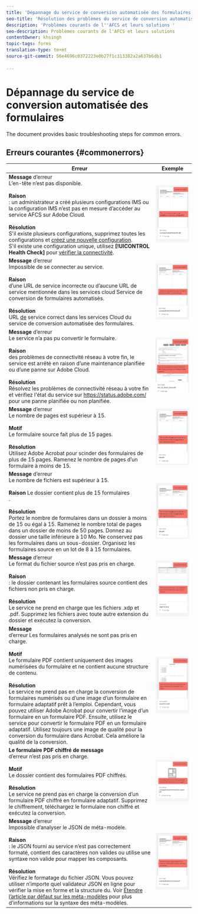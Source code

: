 ```yaml
---
title: 'Dépannage du service de conversion automatisée des formulaires '
seo-title: 'Résolution des problèmes du service de conversion automatisée des formulaires (AFCS) '
description: 'Problèmes courants de l''AFCS et leurs solutions '
seo-description: Problèmes courants de l'AFCS et leurs solutions
contentOwner: khsingh
topic-tags: forms
translation-type: tm+mt
source-git-commit: 56e4696c0372223e0b27f1c313382a2a637b6db1

---
```



# Dépannage du service de conversion automatisée des formulaires


<!--The article provides information on installation, configuration and administration issues that may arise in an Automated Forms Conversion Service production environment. --> The document  provides basic troubleshooting steps for common errors.

## Erreurs courantes {#commonerrors}
<!--
|Error|Example|
|--- |--- |
|**Error Message** <br> The access token header is not available. <br><br>**Reason** <br> An administrator has created multiple IMS configurations or IMS configuration is not able to reach AFCS service on Adobe Cloud. <br><br>**Resolution** <br> If there are multiple configurations, delete all the configurations and [create a new configuration](configure-service.md#obtainpubliccertificates). <br> If there is a single configuration, use **[!UICONTROL Health Check]** to [check connectivity](configure-service.md#createintegrationoption).|![The access token header is not available](assets/invalid-ims-configuration.png)|
|**Error Message** <br> Unable to connect to the service.  <br><br>**Reason** <br> Incorrect service URL or no service URL is mentioned in Automated Forms Conversion Service cloud services. <br><br>**Resolution** <br> Correct [Service URL](configure-service.md#configure-the-cloud-service) in Automated Forms Conversion Service Cloud services.|![Unable to connect to the service.](assets/wrong-endpoint-configured.png)|
|**Error Message** <br> The service failed to convert the form.  <br><br>**Reason** <br> Network connectivity issues at your end, the service is down due to scheduled maintenance, or outage on Adobe Cloud. <br><br>**Resolution** <br> Resolve network connectivity issues at your end and check the status of the service on https://status.adobe.com/ for a planned or unplanned outage.|![Unable to connect to the service.](assets/service-failure.png)|
|**Error Message** <br> The number of pages is more than 15.  <br><br>**Reason** <br> The source form is more than 15 pages long.  <br><br>**Resolution** <br> Use Adobe Acrobat to split forms with more than 15 pages. Bring the number of pages in a form to less than 15. |![Unable to connect to the service.](assets/number-of-pages.png)|
|**Error Message** <br> The number of files is more than 15.  <br><br>**Reason** <br>  The folder contains more than 15 forms. <br><br>**Resolution** <br> Bring the number of forms in a folder to less than or equal to 15. Bring the total number of pages in a folder less than 50. Bring the size of the folder to less than 10 MB. Do not keep forms in a sub-folder. Organize source forms into a batch of 8-15 forms. |![Unable to connect to the service.](assets/number-of-pages.png)|
|**Error Message** <br> The source file format is not supported.  <br><br>**Reason** <br> The folder containing source forms have some unsupported files. <br><br>**Resolution** <br> The service supports only .xdp and .pdf files. Remove files with any other extension from the folder and run the conversion. |![Unable to connect to the service.](assets/unsupported-file-formats.png)|
|**Error Message** <br> Scanned forms are not supported.  <br><br>**Reason** <br> The PDF form contains only scanned images of the form and contains no content structure. <br><br>**Resolution** <br> The service does not support converting scanned forms or an image of a form to an adaptive out-of-the-box. However, you use Adobe Acrobat to convert the image of a form to a PDF Form. Then, use the service to convert the PDF Form to an adaptive form. Always use a high-quality image of the form for conversion in Acrobat. It improves the quality of the conversion. |![Unable to connect to the service.](assets/scanned-forms-error.png)|
|**Error Message** <br> Encrypted PDF form is not supported.  <br><br>**Reason** <br> The folder contains encrypted PDF forms. <br><br>**Resolution** <br> The service does not support converting an encrypted PDF form to an adaptive form. Remove the encryption, upload the non-encrypted form, and run the conversion. |![Unable to connect to the service.](assets/secured-pdf-form.png)|
|**Error Message** <br> Unable to parse meta-model JSON schema.  <br><br>**Reason** <br> The JSON schema supplied to the service is not properly formatted, contains invalid characters, or uses invalid syntax to map components.  <br><br>**Resolution** <br> Check the formatting of the JSON file. You can use any online JSON validator to check the formatting and structure of the schema. See, [Extend the default meta-model](extending-the-default-meta-model.md) article for information on meta-model syntax. |![Unable to connect to the service.](assets/invalid-meta-model-schema.png)| -->

<table>
<thead>
<tr>
<th>Erreur</th>
<th>Exemple</th>
</tr>
</thead>
<tbody>
<tr>
<td><strong>Message</strong> d’erreur <br> L’en-tête  n’est pas disponible. <br><br><strong>Raison</strong> <br> : un administrateur a créé plusieurs configurations IMS ou la configuration IMS n’est pas en mesure d’accéder au service AFCS sur Adobe Cloud. <br><br><strong>Résolution</strong><br> S'il existe plusieurs configurations, supprimez toutes les configurations et <a href="configure-service.md#obtainpubliccertificates">créez une nouvelle configuration</a>. <br> S'il existe une configuration unique, utilisez <strong>[!UICONTROL Health Check]</strong> pour <a href="configure-service.md#createintegrationoption">vérifier la connectivité</a>.</td>
<td><img alt="L'en-tête  du n'est pas disponible" src="assets/invalid-ims-configuration.png" /></td>
</tr>
<tr>
<td><strong>Message</strong> d’erreur <br> Impossible de se connecter au service.  <br><br><strong>Raison</strong> <br> d’une URL de service incorrecte ou d’aucune URL de service mentionnée dans les services cloud Service de conversion de formulaires automatisés. <br><br><strong>Résolution</strong><br> URL <a href="configure-service.md#configure-the-cloud-service">de</a> service correct dans les services Cloud du service de conversion automatisée des formulaires.</td>
<td><img alt="Impossible de se connecter au service." src="assets/wrong-endpoint-configured.png" /></td>
</tr>
<tr>
<td><strong>Message</strong> d’erreur <br> Le service n’a pas pu convertir le formulaire.  <br><br><strong>Raison</strong> <br> des problèmes de connectivité réseau à votre fin, le service est arrêté en raison d’une maintenance planifiée ou d’une panne sur Adobe Cloud. <br><br><strong>Résolution</strong><br> Résolvez les problèmes de connectivité réseau à votre fin et vérifiez l'état du service sur <a href="https://status.adobe.com/">https://status.adobe.com/</a> pour une panne planifiée ou non planifiée.</td>
<td><img alt="Le service n’a pas pu convertir le formulaire." src="assets/service-failure.png" /></td>
</tr>
<tr>
<td><strong>Message</strong> d’erreur <br> Le nombre de pages est supérieur à 15.  <br><br><strong>Motif</strong> <br> Le formulaire source fait plus de 15 pages.  <br><br><strong>Résolution</strong> <br> Utilisez Adobe Acrobat pour scinder des formulaires de plus de 15 pages. Ramenez le nombre de pages d’un formulaire à moins de 15.</td>
<td><img alt="Le nombre de pages est supérieur à 15." src="assets/number-of-pages.png" /></td>
</tr>
<tr>
<td><strong>Message</strong> d’erreur <br> Le nombre de fichiers est supérieur à 15.  <br><br><strong>Raison</strong> Le dossier contient plus de 15 formulaires <br> . <br><br><strong>Résolution</strong> <br> Portez le nombre de formulaires dans un dossier à moins de 15 ou égal à 15. Ramenez le nombre total de pages dans un dossier de moins de 50 pages. Donnez au dossier une taille inférieure à 10 Mo. Ne conservez pas les formulaires dans un sous-dossier. Organisez les formulaires source en un lot de 8 à 15 formulaires.</td>
<td><img alt="Le nombre de fichiers est supérieur à 15." src="assets/number-of-pages.png" /></td>
</tr>
<tr>
<td><strong>Message</strong> d’erreur <br> Le format du fichier source n’est pas pris en charge.  <br><br><strong>Raison</strong> <br> : le dossier contenant les formulaires source contient des fichiers non pris en charge. <br><br><strong>Résolution</strong> <br> Le service ne prend en charge que les fichiers .xdp et .pdf. Supprimez les fichiers avec toute autre extension du dossier et exécutez la conversion.</td>
<td><img alt="Le format du fichier source n’est pas pris en charge." src="assets/unsupported-file-formats.png" /></td>
</tr>
<tr>
<td><strong>Message</strong> <br> d’erreur Les formulaires analysés ne sont pas pris en charge.  <br><br><strong>Motif</strong> <br> Le formulaire PDF contient uniquement des images numérisées du formulaire et ne contient aucune structure de contenu. <br><br><strong>Résolution</strong> <br> Le service ne prend pas en charge la conversion de formulaires numérisés ou d’une image d’un formulaire en formulaire adaptatif prêt à l’emploi. Cependant, vous pouvez utiliser Adobe Acrobat pour convertir l’image d’un formulaire en un formulaire PDF. Ensuite, utilisez le service pour convertir le formulaire PDF en un formulaire adaptatif. Utilisez toujours une image de qualité pour la conversion du formulaire dans Acrobat. Cela améliore la qualité de la conversion.</td>
<td><img alt="Les formulaires numérisés ne sont pas pris en charge." src="assets/scanned-forms-error.png" /></td>
</tr>
<tr>
<td><strong>Le formulaire PDF chiffré de message</strong> <br> d’erreur n’est pas pris en charge.  <br><br><strong>Motif</strong> <br> Le dossier contient des formulaires PDF chiffrés. <br><br><strong>Résolution</strong> <br> Le service ne prend pas en charge la conversion d’un formulaire PDF chiffré en formulaire adaptatif. Supprimez le chiffrement, téléchargez le formulaire non chiffré et exécutez la conversion.</td>
<td><img alt="Le formulaire PDF chiffré n’est pas pris en charge." src="assets/secured-pdf-form.png" /></td>
</tr>
<tr>
<td><strong>Message</strong> d’erreur <br> Impossible d’analyser le  JSON de méta-modèle.  <br><br><strong>Raison</strong> <br> : le JSON fourni au service n’est pas correctement formaté, contient des caractères non valides ou utilise une syntaxe non valide pour mapper les composants.  <br><br><strong>Résolution</strong> <br> Vérifiez le formatage du fichier JSON. Vous pouvez utiliser n’importe quel validateur JSON en ligne pour vérifier la mise en forme et la structure du. Voir <a href="extending-the-default-meta-model.md">Étendre l’article par défaut sur les méta-modèles</a> pour plus d’informations sur la syntaxe des méta-modèles.</td>
<td><img alt="Impossible d'analyser le JSON de méta-modèle " src="assets/invalid-meta-model-schema.png" /></td>
</tr>
</tbody>
</table>
